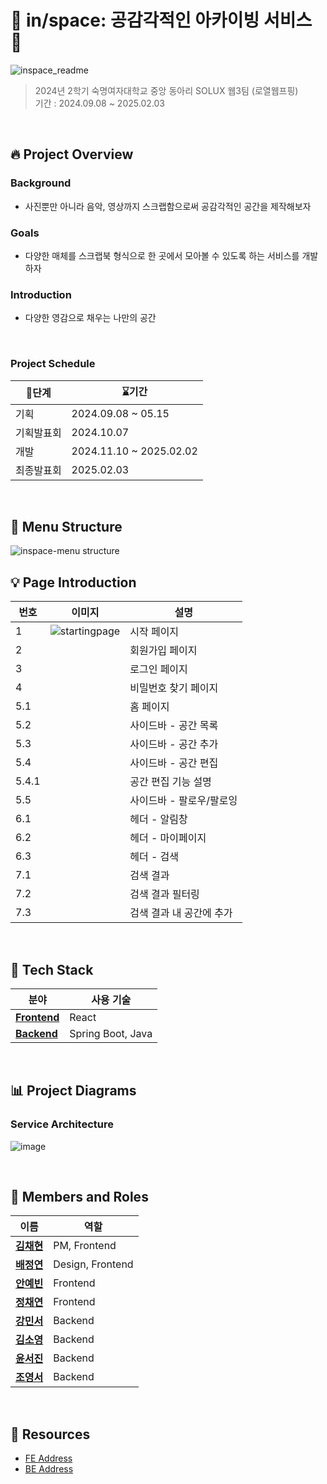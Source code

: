 # 📌 **in/space: 공감각적인 아카이빙 서비스** 📌

![inspace_readme](https://github.com/user-attachments/assets/d7d501d9-79b1-4fc3-a6be-12a3db0bf416)

> 2024년 2학기 숙명여자대학교 중앙 동아리 SOLUX 웹3팀 (로열웹프핑) <br />
> 기간 : 2024.09.08 ~ 2025.02.03 </br>

</br>

## 🔥 **Project Overview**

### Background
- 사진뿐만 아니라 음악, 영상까지 스크랩함으로써 공감각적인 공간을 제작해보자

### Goals
- 다양한 매체를 스크랩북 형식으로 한 곳에서 모아볼 수 있도록 하는 서비스를 개발하자

### Introduction
- 다양한 영감으로 채우는 나만의 공간

</br>

### Project Schedule

|    🚩단계           | ⌛기간              |
|----------------|------------------------|
| 기획           | 2024.09.08 ~ 05.15         |
| 기획발표회      | 2024.10.07              |
| 개발           | 2024.11.10 ~ 2025.02.02   |
| 최종발표회      | 2025.02.03               |

</br>

## 🧩 **Menu Structure**
![inspace-menu structure](https://github.com/user-attachments/assets/bc5fa013-2627-4d40-9070-d7677be6bc4e)


## 💡 **Page Introduction**

| 번호 | 이미지 | 설명 |
|------|--------|------|
| 1    | ![startingpage](https://github.com/user-attachments/assets/c484eabe-ad78-464c-ac80-0e9031fa2bba) | 시작 페이지 |
| 2    |  | 회원가입 페이지 |
| 3    |  | 로그인 페이지 |
| 4    |  | 비밀번호 찾기 페이지 |
| 5.1  |  | 홈 페이지 |
| 5.2  |  | 사이드바 - 공간 목록 |
| 5.3  |  | 사이드바 - 공간 추가 |
| 5.4  |  | 사이드바 - 공간 편집 |
| 5.4.1  |  | 공간 편집 기능 설명 |
| 5.5  |  | 사이드바 - 팔로우/팔로잉 |
| 6.1  |  | 헤더 - 알림창 |
| 6.2  |  | 헤더 - 마이페이지 |
| 6.3  |  | 헤더 - 검색 |
| 7.1  |  | 검색 결과 |
| 7.2  |  | 검색 결과 필터링 |
| 7.3  |  | 검색 결과 내 공간에 추가 |

</br>


## 🔧 **Tech Stack**

| **분야**       | **사용 기술**                                 | 
|----------------|---------------------------------------------|   
| **[Frontend](https://github.com/2024-2-SOLUX-in-space/inspace-frontend)**   | React                       |
| **[Backend](https://github.com/2024-2-SOLUX-in-space/inspace-backend)**    | Spring Boot, Java   

</br>

##  📊 **Project Diagrams**


### Service Architecture
![image](https://github.com/user-attachments/assets/b834b1c4-891e-49d1-8401-9e4ef62f0764)


</br>

## 👥 **Members and Roles**

| **이름**            | **역할**              |
|---------------------|-----------------------|
| [**김채현**](https://github.com/chaehyeon03)    | PM, Frontend |
| [**배정연**](https://github.com/bluishflame)  | Design, Frontend  |
| [**안예빈**](https://github.com/ye-bean) | Frontend |
| [**정채연**](https://github.com/chaeyeon-jung)     | Frontend  |
| [**강민서**](https://github.com/1224kang)     | Backend  |
| [**김소영**](https://github.com/soyoung2118)     | Backend  |
| [**윤서진**](https://github.com/Y00NSJ)     | Backend  |
| [**조영서**](https://github.com/jjwm10625)     | Backend  |

</br>


## 🔗 Resources
- <a href="https://github.com/2024-2-SOLUX-in-space/inspace-frontend">FE Address</a>
- <a href="https://github.com/2024-2-SOLUX-in-space/inspace-backend">BE Address</a>
